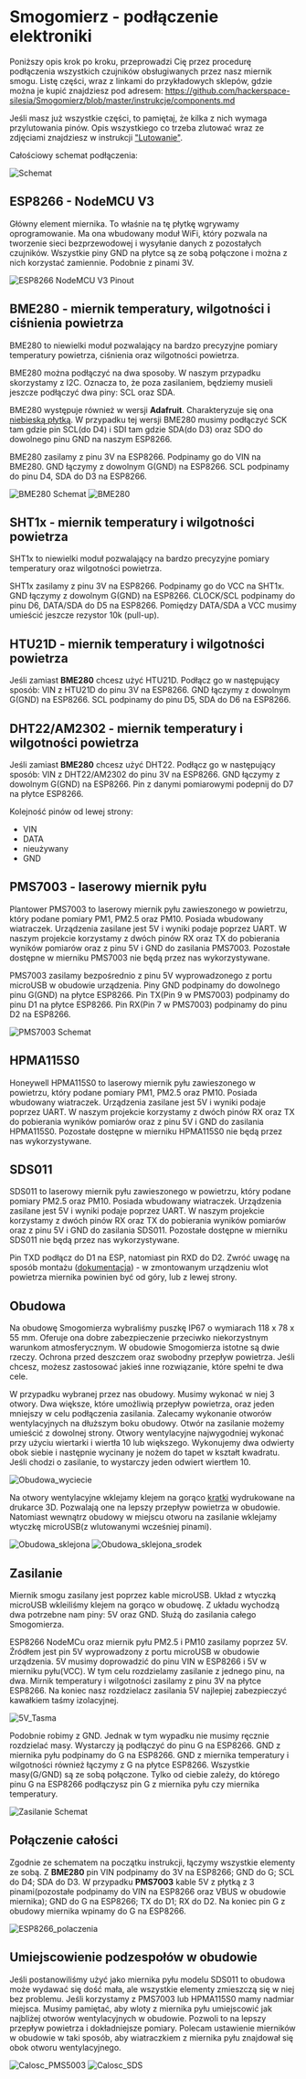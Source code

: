 # Smogomierz - podłączenie elektroniki

Poniższy opis krok po kroku, przeprowadzi Cię przez procedurę podłączenia wszystkich czujników obsługiwanych przez nasz miernik smogu. Listę części, wraz z linkami do przykładowych sklepów, gdzie można je kupić znajdziesz pod adresem: https://github.com/hackerspace-silesia/Smogomierz/blob/master/instrukcje/components.md

Jeśli masz już wszystkie części, to pamiętaj, że kilka z nich wymaga przylutowania pinów. Opis wszystkiego co trzeba zlutować wraz ze zdjęciami znajdziesz w instrukcji ["Lutowanie"](https://github.com/hackerspace-silesia/Smogomierz/blob/master/instrukcje/soldering.md).

Całościowy schemat podłączenia:

![Schemat](https://raw.githubusercontent.com/hackerspace-silesia/Smogomierz/master/instrukcje/schemat.png)

## ESP8266 - NodeMCU V3

Główny element miernika. To właśnie na tę płytkę wgrywamy oprogramowanie. Ma ona wbudowany moduł WiFi, który pozwala na tworzenie sieci bezprzewodowej i wysyłanie danych z pozostałych czujników. Wszystkie piny GND na płytce są ze sobą połączone i można z nich korzystać zamiennie. Podobnie z pinami 3V.

![ESP8266 NodeMCU V3 Pinout](https://raw.githubusercontent.com/hackerspace-silesia/Smogomierz/master/instrukcje/nodemcu_pins.png)

## BME280 - miernik temperatury, wilgotności i ciśnienia powietrza

BME280 to niewielki moduł pozwalający na bardzo precyzyjne pomiary temperatury powietrza, ciśnienia oraz wilgotności powietrza. 

BME280 można podłączyć na dwa sposoby. W naszym przypadku skorzystamy z I2C. Oznacza to, że poza zasilaniem, będziemy musieli jeszcze podłączyć dwa piny: SCL oraz SDA. 

BME280 występuje również w wersji **Adafruit**. Charakteryzuje się ona [niebieską płytką](https://www.adafruit.com/product/2652). W przypadku tej wersji BME280 musimy podłączyć SCK tam gdzie pin SCL(do D4) i SDI tam gdzie SDA(do D3) oraz SDO do dowolnego pinu GND na naszym ESP8266.

BME280 zasilamy z pinu 3V na ESP8266. Podpinamy go do VIN na BME280. GND łączymy z dowolnym G(GND) na ESP8266. SCL podpinamy do pinu D4, SDA do D3 na ESP8266.

![BME280 Schemat](https://raw.githubusercontent.com/hackerspace-silesia/Smogomierz/master/instrukcje/BME280_schemat.png)
![BME280](https://raw.githubusercontent.com/hackerspace-silesia/Smogomierz/master/instrukcje/photos/BME280.jpg)

## SHT1x - miernik temperatury i wilgotności powietrza

SHT1x to niewielki moduł pozwalający na bardzo precyzyjne pomiary temperatury oraz wilgotności powietrza. 

SHT1x zasilamy z pinu 3V na ESP8266. Podpinamy go do VCC na SHT1x. GND łączymy z dowolnym G(GND) na ESP8266. CLOCK/SCL podpinamy do pinu D6, DATA/SDA do D5 na ESP8266. Pomiędzy DATA/SDA a VCC musimy umieścić jeszcze rezystor 10k (pull-up).

## HTU21D - miernik temperatury i wilgotności powietrza

Jeśli zamiast **BME280** chcesz użyć HTU21D. Podłącz go w następujący sposób: 
VIN z HTU21D do pinu 3V na ESP8266. GND łączymy z dowolnym G(GND) na ESP8266. SCL podpinamy do pinu D5, SDA do D6 na ESP8266.

## DHT22/AM2302 - miernik temperatury i wilgotności powietrza

Jeśli zamiast **BME280** chcesz użyć DHT22. Podłącz go w następujący sposób: 
VIN z DHT22/AM2302 do pinu 3V na ESP8266. GND łączymy z dowolnym G(GND) na ESP8266. Pin z danymi pomiarowymi podepnij do D7 na płytce ESP8266.

Kolejność pinów od lewej strony:
- VIN
- DATA
- nieużywany
- GND


## PMS7003 - laserowy miernik pyłu

Plantower PMS7003 to laserowy miernik pyłu zawieszonego w powietrzu, który podane pomiary PM1, PM2.5 oraz PM10. Posiada wbudowany wiatraczek. Urządzenia zasilane jest 5V i wyniki podaje poprzez UART. W naszym projekcie korzystamy z dwóch pinów RX oraz TX do pobierania wyników pomiarów oraz z pinu 5V i GND do zasilania PMS7003. Pozostałe dostępne w mierniku PMS7003 nie będą przez nas wykorzystywane.

PMS7003 zasilamy bezpośrednio z pinu 5V wyprowadzonego z portu microUSB w obudowie urządzenia. Piny GND podpinamy do dowolnego pinu G(GND) na płytce ESP8266. Pin TX(Pin 9 w PMS7003) podpinamy do pinu D1 na płytce ESP8266. Pin RX(Pin 7 w PMS7003) podpinamy do pinu D2 na ESP8266.

![PMS7003 Schemat](https://raw.githubusercontent.com/hackerspace-silesia/Smogomierz/master/instrukcje/PMS7003_schemat.png)

## HPMA115S0

Honeywell HPMA115S0 to laserowy miernik pyłu zawieszonego w powietrzu, który podane pomiary PM1, PM2.5 oraz PM10. Posiada wbudowany wiatraczek. Urządzenia zasilane jest 5V i wyniki podaje poprzez UART. W naszym projekcie korzystamy z dwóch pinów RX oraz TX do pobierania wyników pomiarów oraz z pinu 5V i GND do zasilania HPMA115S0. Pozostałe dostępne w mierniku HPMA115S0 nie będą przez nas wykorzystywane.

## SDS011

SDS011 to laserowy miernik pyłu zawieszonego w powietrzu, który podane pomiary PM2.5 oraz PM10. Posiada wbudowany wiatraczek. Urządzenia zasilane jest 5V i wyniki podaje poprzez UART. W naszym projekcie korzystamy z dwóch pinów RX oraz TX do pobierania wyników pomiarów oraz z pinu 5V i GND do zasilania SDS011. Pozostałe dostępne w mierniku SDS011 nie będą przez nas wykorzystywane.

Pin TXD podłącz do D1 na ESP, natomiast pin RXD do D2.
Zwróć uwagę na sposób montażu ([dokumentacja](http://www.inovafitness.com/en/a/chanpinzhongxin/95.html)) - w zmontowanym urządzeniu wlot powietrza miernika powinien być od góry, lub z lewej strony.

## Obudowa

Na obudowę Smogomierza wybraliśmy puszkę IP67 o wymiarach 118 x 78 x 55 mm. Oferuje ona dobre zabezpieczenie przeciwko niekorzystnym warunkom atmosferycznym. W obudowie Smogomierza istotne są dwie rzeczy. Ochrona przed deszczem oraz swobodny przepływ powietrza. Jeśli chcesz, możesz zastosować jakieś inne rozwiązanie, które spełni te dwa cele.

W przypadku wybranej przez nas obudowy. Musimy wykonać w niej 3 otwory. Dwa większe, które umożliwią przepływ powietrza, oraz jeden mniejszy w celu podłączenia zasilania. Zalecamy wykonanie otworów wentylacyjnych na dłuższym boku obudowy. Otwór na zasilanie możemy umieścić z dowolnej strony. Otwory wentylacyjne najwygodniej wykonać przy użyciu wiertarki i wiertła 10 lub większego. Wykonujemy dwa odwierty obok siebie i następnie wycinany je nożem do tapet w kształt kwadratu. Jeśli chodzi o zasilanie, to wystarczy jeden odwiert wiertłem 10. 

![Obudowa_wyciecie](https://raw.githubusercontent.com/hackerspace-silesia/Smogomierz/master/instrukcje/photos/Obudowa_wyciecie.jpg)

Na otwory wentylacyjne wklejamy klejem na gorąco [kratki](https://github.com/hackerspace-silesia/Smogomierz/blob/master/80x80x40mm.stl) wydrukowane na drukarce 3D. Pozwalają one na lepszy przepływ powietrza w obudowie. Natomiast wewnątrz obudowy w miejscu otworu na zasilanie wklejamy wtyczkę microUSB(z wlutowanymi wcześniej pinami).

![Obudowa_sklejona](https://raw.githubusercontent.com/hackerspace-silesia/Smogomierz/master/instrukcje/photos/Obudowa_sklejona.jpg)
![Obudowa_sklejona_srodek](https://raw.githubusercontent.com/hackerspace-silesia/Smogomierz/master/instrukcje/photos/Obudowa_sklejona_srodek.jpg)

## Zasilanie

Miernik smogu zasilany jest poprzez kable microUSB. Układ z wtyczką microUSB wkleiliśmy klejem na gorąco w obudowę. Z układu wychodzą dwa potrzebne nam piny: 5V oraz GND. Służą do zasilania całego Smogomierza.

ESP8266 NodeMCu oraz miernik pyłu PM2.5 i PM10 zasilamy poprzez 5V. Źródłem jest pin 5V wyprowadzony z portu microUSB w obudowie urządzenia. 5V musimy doprowadzić do pinu VIN w ESP8266 i 5V w mierniku pyłu(VCC). W tym celu rozdzielamy zasilanie z jednego pinu, na dwa. Mirnik temperatury i wilgotności zasilamy z pinu 3V na płytce ESP8266. Na koniec nasz rozdzielacz zasilania 5V najlepiej zabezpieczyć kawałkiem taśmy izolacyjnej.

![5V_Tasma](https://raw.githubusercontent.com/hackerspace-silesia/Smogomierz/master/instrukcje/photos/5V_Tasma.jpg)

Podobnie robimy z GND. Jednak w tym wypadku nie musimy ręcznie rozdzielać masy. Wystarczy ją podłączyć do pinu G na ESP8266. GND z miernika pyłu podpinamy do G na ESP8266. GND z miernika temperatury i wilgotności również łączymy z G na płytce ESP8266. Wszystkie masy(G/GND) są ze sobą połączone. Tylko od ciebie zależy, do którego pinu G na ESP8266 podłączysz pin G z miernika pyłu czy miernika temperatury.

![Zasilanie Schemat](https://raw.githubusercontent.com/hackerspace-silesia/Smogomierz/master/instrukcje/Zasilanie_Schemat.png)

## Połączenie całości

Zgodnie ze schematem na początku instrukcji, łączymy wszystkie elementy ze sobą. Z **BME280** pin VIN podpinamy do 3V na ESP8266; GND do G; SCL do D4; SDA do D3. W przypadku **PMS7003** kable 5V z płytką z 3 pinami(pozostałe podpinamy do VIN na ESP8266 oraz VBUS w obudowie miernika); GND do G na ESP8266; TX do D1; RX do D2. Na koniec pin G z obudowy miernika wpinamy do G na ESP8266.

![ESP8266_polaczenia](https://raw.githubusercontent.com/hackerspace-silesia/Smogomierz/master/instrukcje/photos/ESP8266_polaczenia.jpg)

## Umiejscowienie podzespołów w obudowie

Jeśli postanowiliśmy użyć jako miernika pyłu modelu SDS011 to obudowa może wydawać się dość mała, ale wszystkie elementy zmieszczą się w niej bez problemu. Jeśli korzystamy z PMS7003 lub HPMA115S0 mamy nadmiar miejsca. Musimy pamiętać, aby wloty z miernika pyłu umiejscowić jak najbliżej otworów wentylacyjnych w obudowie. Pozwoli to na lepszy przepływ powietrza i dokładniejsze pomiary. Polecam ustawienie mierników w obudowie w taki sposób, aby wiatraczkiem z miernika pyłu znajdował się obok otworu wentylacyjnego. 

![Calosc_PMS5003](https://raw.githubusercontent.com/hackerspace-silesia/Smogomierz/master/instrukcje/photos/Calosc_PMS5003.jpg)
![Calosc_SDS](https://raw.githubusercontent.com/hackerspace-silesia/Smogomierz/master/instrukcje/photos/Calosc_SDS.jpg) 
